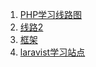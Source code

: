 1. [PHP学习线路图](https://www.zhihu.com/question/27855572)
2. [线路2](http://blog.goody365.com/lamp/Lamp%E5%90%8E%E7%AB%AF%E5%BC%80%E5%8F%91%E6%8A%80%E8%83%BD%E8%A1%A8v0.html)
3. [框架](https://symfony.com/)
4. [laravist学习站点](https://laravist.com/)